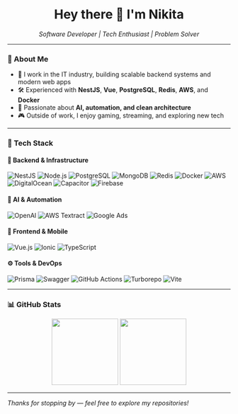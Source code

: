 <h1 align="center">Hey there 👋 I'm Nikita</h1>

<p align="center">
  <em>Software Developer | Tech Enthusiast | Problem Solver</em>
</p>

---

### 🧠 About Me

- 💼 I work in the IT industry, building scalable backend systems and modern web apps  
- 🛠️ Experienced with **NestJS**, **Vue**, **PostgreSQL**, **Redis**, **AWS**, and **Docker**
- 🤖 Passionate about **AI, automation, and clean architecture**
- 🎮 Outside of work, I enjoy gaming, streaming, and exploring new tech

---

### 🔧 Tech Stack

#### 🧱 Backend & Infrastructure
![NestJS](https://img.shields.io/badge/NestJS-E0234E?style=for-the-badge&logo=nestjs&logoColor=white)
![Node.js](https://img.shields.io/badge/Node.js-339933?style=for-the-badge&logo=node.js&logoColor=white)
![PostgreSQL](https://img.shields.io/badge/PostgreSQL-336791?style=for-the-badge&logo=postgresql&logoColor=white)
![MongoDB](https://img.shields.io/badge/MongoDB-47A248?style=for-the-badge&logo=mongodb&logoColor=white)
![Redis](https://img.shields.io/badge/Redis-DC382D?style=for-the-badge&logo=redis&logoColor=white)
![Docker](https://img.shields.io/badge/Docker-2496ED?style=for-the-badge&logo=docker&logoColor=white)
![AWS](https://img.shields.io/badge/AWS-232F3E?style=for-the-badge&logo=amazonaws&logoColor=white)
![DigitalOcean](https://img.shields.io/badge/DigitalOcean-0080FF?style=for-the-badge&logo=digitalocean&logoColor=white)
![Capacitor](https://img.shields.io/badge/Capacitor-119EFF?style=for-the-badge&logo=capacitor&logoColor=white)
![Firebase](https://img.shields.io/badge/Firebase-FFCA28?style=for-the-badge&logo=firebase&logoColor=black)

#### 🧠 AI & Automation
![OpenAI](https://img.shields.io/badge/OpenAI-412991?style=for-the-badge&logo=openai&logoColor=white)
![AWS Textract](https://img.shields.io/badge/AWS_Textract-FF9900?style=for-the-badge&logo=amazonaws&logoColor=white)
![Google Ads](https://img.shields.io/badge/Google%20Ads-4285F4?style=for-the-badge&logo=googleads&logoColor=white)

#### 📱 Frontend & Mobile
![Vue.js](https://img.shields.io/badge/Vue.js-35495E?style=for-the-badge&logo=vue.js)
![Ionic](https://img.shields.io/badge/Ionic-3880FF?style=for-the-badge&logo=ionic&logoColor=white)
![TypeScript](https://img.shields.io/badge/TypeScript-3178C6?style=for-the-badge&logo=typescript&logoColor=white)

#### ⚙️ Tools & DevOps
![Prisma](https://img.shields.io/badge/Prisma-2D3748?style=for-the-badge&logo=prisma&logoColor=white)
![Swagger](https://img.shields.io/badge/Swagger-85EA2D?style=for-the-badge&logo=swagger&logoColor=black)
![GitHub Actions](https://img.shields.io/badge/GitHub%20Actions-2088FF?style=for-the-badge&logo=githubactions&logoColor=white)
![Turborepo](https://img.shields.io/badge/Turborepo-000000?style=for-the-badge&logo=turborepo&logoColor=white)
![Vite](https://img.shields.io/badge/Vite-646CFF?style=for-the-badge&logo=vite&logoColor=white)

---

### 📊 GitHub Stats

<div align="center">
  <img src="https://github-readme-stats.vercel.app/api?username=zegioni&show_icons=true&theme=tokyonight" height="150" />
  <img src="https://github-readme-streak-stats.herokuapp.com/?user=zegioni&theme=tokyonight" height="150" />
</div>

---

_Thanks for stopping by — feel free to explore my repositories!_
